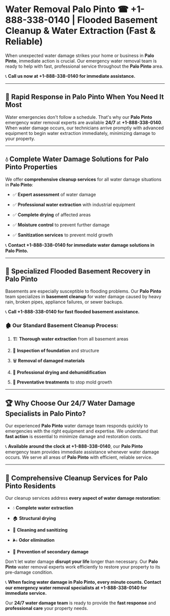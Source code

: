 # Water Removal Palo Pinto ☎ +1-888-338-0140 | Flooded Basement Cleanup & Water Extraction (Fast & Reliable)

When unexpected water damage strikes your home or business in **Palo Pinto**, immediate action is crucial. Our emergency water removal team is ready to help with fast, professional service throughout the **Palo Pinto** area. 

📞 **Call us now at +1-888-338-0140 for immediate assistance.**
---
## 🚀 Rapid Response in Palo Pinto When You Need It Most
Water emergencies don't follow a schedule. That's why our **Palo Pinto** emergency water removal experts are available **24/7** at **+1-888-338-0140**. When water damage occurs, our technicians arrive promptly with advanced equipment to begin water extraction immediately, minimizing damage to your property.
---
## 💧 Complete Water Damage Solutions for Palo Pinto Properties
We offer **comprehensive cleanup services** for all water damage situations in **Palo Pinto**:
- ✅ **Expert assessment** of water damage  
- ✅ **Professional water extraction** with industrial equipment  
- ✅ **Complete drying** of affected areas  
- ✅ **Moisture control** to prevent further damage  
- ✅ **Sanitization services** to prevent mold growth  
📞 **Contact +1-888-338-0140 for immediate water damage solutions in Palo Pinto.**
---
## 🌊 Specialized Flooded Basement Recovery in Palo Pinto
Basements are especially susceptible to flooding problems. Our **Palo Pinto** team specializes in **basement cleanup** for water damage caused by heavy rain, broken pipes, appliance failures, or sewer backups. 
📞 **Call +1-888-338-0140 for fast flooded basement assistance.**
### 🏚️ Our Standard Basement Cleanup Process:
1. 🏗️ **Thorough water extraction** from all basement areas  
2. 🔎 **Inspection of foundation** and structure  
3. 🗑️ **Removal of damaged materials**  
4. 💨 **Professional drying and dehumidification**  
5. 🚫 **Preventative treatments** to stop mold growth  
---
## 🏆 Why Choose Our 24/7 Water Damage Specialists in Palo Pinto?
Our experienced **Palo Pinto** water damage team responds quickly to emergencies with the right equipment and expertise. We understand that **fast action** is essential to minimize damage and restoration costs.
📞 **Available around the clock at +1-888-338-0140**, our **Palo Pinto** emergency team provides immediate assistance whenever water damage occurs. We serve all areas of **Palo Pinto** with efficient, reliable service.
---
## 🧹 Comprehensive Cleanup Services for Palo Pinto Residents
Our cleanup services address **every aspect of water damage restoration**:
- 💧 **Complete water extraction**  
- 🏠 **Structural drying**  
- 🧼 **Cleaning and sanitizing**  
- 🌬️ **Odor elimination**  
- 🚫 **Prevention of secondary damage**  
Don't let water damage **disrupt your life** longer than necessary. Our **Palo Pinto** water removal experts work efficiently to restore your property to its pre-damage condition.
📞 **When facing water damage in Palo Pinto, every minute counts. Contact our emergency water removal specialists at +1-888-338-0140 for immediate service.**
Our **24/7 water damage team** is ready to provide the **fast response** and **professional care** your property needs.
